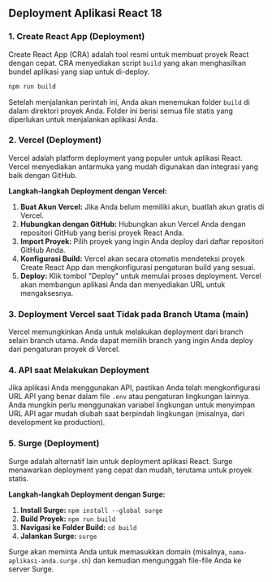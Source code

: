 ## Deployment Aplikasi React 18

### 1. Create React App (Deployment)

Create React App (CRA) adalah tool resmi untuk membuat proyek React dengan cepat. CRA menyediakan script `build` yang akan menghasilkan bundel aplikasi yang siap untuk di-deploy.

```bash
npm run build
```

Setelah menjalankan perintah ini, Anda akan menemukan folder `build` di dalam direktori proyek Anda. Folder ini berisi semua file statis yang diperlukan untuk menjalankan aplikasi Anda.

### 2. Vercel (Deployment)

Vercel adalah platform deployment yang populer untuk aplikasi React. Vercel menyediakan antarmuka yang mudah digunakan dan integrasi yang baik dengan GitHub.

**Langkah-langkah Deployment dengan Vercel:**

1. **Buat Akun Vercel:** Jika Anda belum memiliki akun, buatlah akun gratis di Vercel.
2. **Hubungkan dengan GitHub:** Hubungkan akun Vercel Anda dengan repositori GitHub yang berisi proyek React Anda.
3. **Import Proyek:** Pilih proyek yang ingin Anda deploy dari daftar repositori GitHub Anda.
4. **Konfigurasi Build:** Vercel akan secara otomatis mendeteksi proyek Create React App dan mengkonfigurasi pengaturan build yang sesuai.
5. **Deploy:** Klik tombol "Deploy" untuk memulai proses deployment. Vercel akan membangun aplikasi Anda dan menyediakan URL untuk mengaksesnya.

### 3. Deployment Vercel saat Tidak pada Branch Utama (main)

Vercel memungkinkan Anda untuk melakukan deployment dari branch selain branch utama. Anda dapat memilih branch yang ingin Anda deploy dari pengaturan proyek di Vercel.

### 4. API saat Melakukan Deployment

Jika aplikasi Anda menggunakan API, pastikan Anda telah mengkonfigurasi URL API yang benar dalam file `.env` atau pengaturan lingkungan lainnya. Anda mungkin perlu menggunakan variabel lingkungan untuk menyimpan URL API agar mudah diubah saat berpindah lingkungan (misalnya, dari development ke production).

### 5. Surge (Deployment)

Surge adalah alternatif lain untuk deployment aplikasi React. Surge menawarkan deployment yang cepat dan mudah, terutama untuk proyek statis.

**Langkah-langkah Deployment dengan Surge:**

1. **Install Surge:** `npm install --global surge`
2. **Build Proyek:** `npm run build`
3. **Navigasi ke Folder Build:** `cd build`
4. **Jalankan Surge:** `surge`

Surge akan meminta Anda untuk memasukkan domain (misalnya, `nama-aplikasi-anda.surge.sh`) dan kemudian mengunggah file-file Anda ke server Surge.
